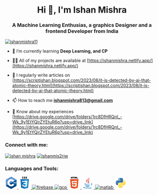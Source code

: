 <h1 align="center">Hi 👋, I'm Ishan Mishra</h1>
<h3 align="center">A Machine Learning Enthusias, a graphics Designer and a frontend Developer from India</h3>

<p align="left"> <a href="https://github.com/ryo-ma/github-profile-trophy"><img src="https://github-profile-trophy.vercel.app/?username=ishanmishra11" alt="ishanmishra11" /></a> </p>

- 🌱 I’m currently learning **Deep Learning, and CP**

- 👨‍💻 All of my projects are available at [https://ishanmishra.netlify.app/](https://ishanmishra.netlify.app/)

- 📝 I regularly write articles on [https://scriptishan.blogspot.com/2023/08/it-is-detected-by-ai-that-atomic-theory.html](https://scriptishan.blogspot.com/2023/08/it-is-detected-by-ai-that-atomic-theory.html)

- 📫 How to reach me **ishanmishra813@gmail.com**

- 📄 Know about my experiences [https://drive.google.com/drive/folders/1rc8DfHRQnI_-Wk_9y1EtYQirZYEtuR6p?usp=drive_link](https://drive.google.com/drive/folders/1rc8DfHRQnI_-Wk_9y1EtYQirZYEtuR6p?usp=drive_link)

<h3 align="left">Connect with me:</h3>
<p align="left">
<a href="https://linkedin.com/in/ishan mishra" target="blank"><img align="center" src="https://raw.githubusercontent.com/rahuldkjain/github-profile-readme-generator/master/src/images/icons/Social/linked-in-alt.svg" alt="ishan mishra" height="30" width="40" /></a>
<a href="https://auth.geeksforgeeks.org/user/ishanmis2riw" target="blank"><img align="center" src="https://raw.githubusercontent.com/rahuldkjain/github-profile-readme-generator/master/src/images/icons/Social/geeks-for-geeks.svg" alt="ishanmis2riw" height="30" width="40" /></a>
</p>

<h3 align="left">Languages and Tools:</h3>
<p align="left"> <a href="https://www.w3schools.com/cpp/" target="_blank" rel="noreferrer"> <img src="https://raw.githubusercontent.com/devicons/devicon/master/icons/cplusplus/cplusplus-original.svg" alt="cplusplus" width="40" height="40"/> </a> <a href="https://www.w3schools.com/css/" target="_blank" rel="noreferrer"> <img src="https://raw.githubusercontent.com/devicons/devicon/master/icons/css3/css3-original-wordmark.svg" alt="css3" width="40" height="40"/> </a> <a href="https://firebase.google.com/" target="_blank" rel="noreferrer"> <img src="https://www.vectorlogo.zone/logos/firebase/firebase-icon.svg" alt="firebase" width="40" height="40"/> </a> <a href="https://cloud.google.com" target="_blank" rel="noreferrer"> <img src="https://www.vectorlogo.zone/logos/google_cloud/google_cloud-icon.svg" alt="gcp" width="40" height="40"/> </a> <a href="https://www.w3.org/html/" target="_blank" rel="noreferrer"> <img src="https://raw.githubusercontent.com/devicons/devicon/master/icons/html5/html5-original-wordmark.svg" alt="html5" width="40" height="40"/> </a> <a href="https://www.java.com" target="_blank" rel="noreferrer"> <img src="https://raw.githubusercontent.com/devicons/devicon/master/icons/java/java-original.svg" alt="java" width="40" height="40"/> </a> <a href="https://www.mathworks.com/" target="_blank" rel="noreferrer"> <img src="https://upload.wikimedia.org/wikipedia/commons/2/21/Matlab_Logo.png" alt="matlab" width="40" height="40"/> </a> <a href="https://www.python.org" target="_blank" rel="noreferrer"> <img src="https://raw.githubusercontent.com/devicons/devicon/master/icons/python/python-original.svg" alt="python" width="40" height="40"/> </a> </p>
